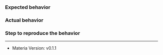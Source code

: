 ### Expected behavior

### Actual behavior

### Step to reproduce the behavior


---

* Materia Version: v0.1.1
